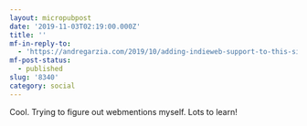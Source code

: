 ```yaml
---
layout: micropubpost
date: '2019-11-03T02:19:00.000Z'
title: ''
mf-in-reply-to:
  - 'https://andregarzia.com/2019/10/adding-indieweb-support-to-this-site.html'
mf-post-status:
  - published
slug: '8340'
category: social
---
```

Cool. Trying to figure out webmentions myself. Lots to learn! 
